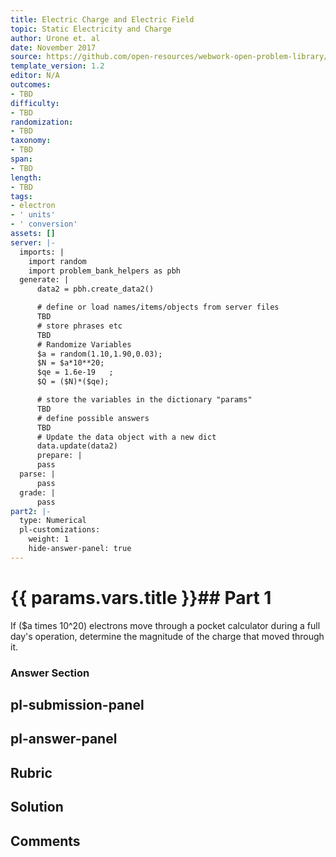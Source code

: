 ```yaml
---
title: Electric Charge and Electric Field
topic: Static Electricity and Charge
author: Urone et. al
date: November 2017
source: https://github.com/open-resources/webwork-open-problem-library/tree/master/Contrib/BrockPhysics/College_Physics_Urone/18.Electric_Field/18-01.Conservation_of_Charge/NU_U17_18_01_002.pg
template_version: 1.2
editor: N/A
outcomes:
- TBD
difficulty:
- TBD
randomization:
- TBD
taxonomy:
- TBD
span:
- TBD
length:
- TBD
tags:
- electron
- ' units'
- ' conversion'
assets: []
server: |-
  imports: |
    import random
    import problem_bank_helpers as pbh
  generate: |
      data2 = pbh.create_data2()

      # define or load names/items/objects from server files
      TBD
      # store phrases etc
      TBD
      # Randomize Variables
      $a = random(1.10,1.90,0.03);
      $N = $a*10**20;
      $qe = 1.6e-19   ;
      $Q = ($N)*($qe);

      # store the variables in the dictionary "params"
      TBD
      # define possible answers
      TBD
      # Update the data object with a new dict
      data.update(data2)
      prepare: |
      pass
  parse: |
      pass
  grade: |
      pass
part2: |-
  type: Numerical
  pl-customizations:
    weight: 1
    hide-answer-panel: true
---
```


# {{ params.vars.title }}## Part 1 
If ($a times 10^20) electrons move through a pocket calculator during a full day's operation, determine the magnitude of the charge that moved through it. 


### Answer Section 


## pl-submission-panel 


## pl-answer-panel 


## Rubric 


## Solution 


## Comments 


